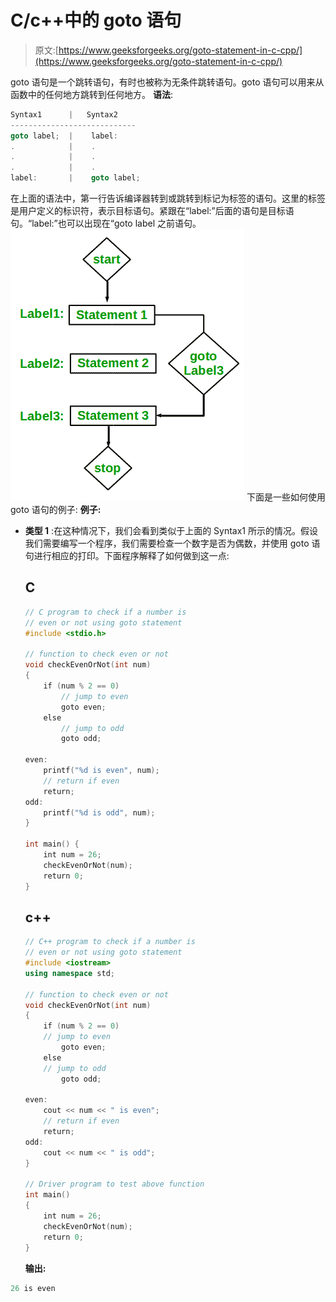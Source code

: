 # C/c++中的 goto 语句

> 原文:[https://www.geeksforgeeks.org/goto-statement-in-c-cpp/](https://www.geeksforgeeks.org/goto-statement-in-c-cpp/)

goto 语句是一个跳转语句，有时也被称为无条件跳转语句。goto 语句可以用来从函数中的任何地方跳转到任何地方。
**语法**:

```cpp
Syntax1      |   Syntax2
----------------------------
goto label;  |    label:  
.            |    .
.            |    .
.            |    .
label:       |    goto label;

```

在上面的语法中，第一行告诉编译器转到或跳转到标记为标签的语句。这里的标签是用户定义的标识符，表示目标语句。紧跟在“label:”后面的语句是目标语句。“label:”也可以出现在“goto label 之前语句。
![goto](img/848e1955930c2ca88c3079efd0850e22.png)
下面是一些如何使用 goto 语句的例子:
**例子:**

*   **类型 1** :在这种情况下，我们会看到类似于上面的 Syntax1 所示的情况。假设我们需要编写一个程序，我们需要检查一个数字是否为偶数，并使用 goto 语句进行相应的打印。下面程序解释了如何做到这一点:

    ## C

    ```cpp
    // C program to check if a number is
    // even or not using goto statement
    #include <stdio.h>

    // function to check even or not
    void checkEvenOrNot(int num)
    {
        if (num % 2 == 0)
            // jump to even
            goto even; 
        else
            // jump to odd
            goto odd; 

    even:
        printf("%d is even", num);
        // return if even
        return; 
    odd:
        printf("%d is odd", num);
    }

    int main() {
        int num = 26;
        checkEvenOrNot(num);
        return 0;
    }
    ```

    ## c++

    ```cpp
    // C++ program to check if a number is
    // even or not using goto statement
    #include <iostream>
    using namespace std;

    // function to check even or not
    void checkEvenOrNot(int num)
    {
        if (num % 2 == 0)
        // jump to even
            goto even; 
        else
        // jump to odd
            goto odd; 

    even:
        cout << num << " is even";
        // return if even
        return; 
    odd:
        cout << num << " is odd";
    }

    // Driver program to test above function
    int main()
    {
        int num = 26;
        checkEvenOrNot(num);
        return 0;
    }
    ```

    **输出:**

```cpp
26 is even

```